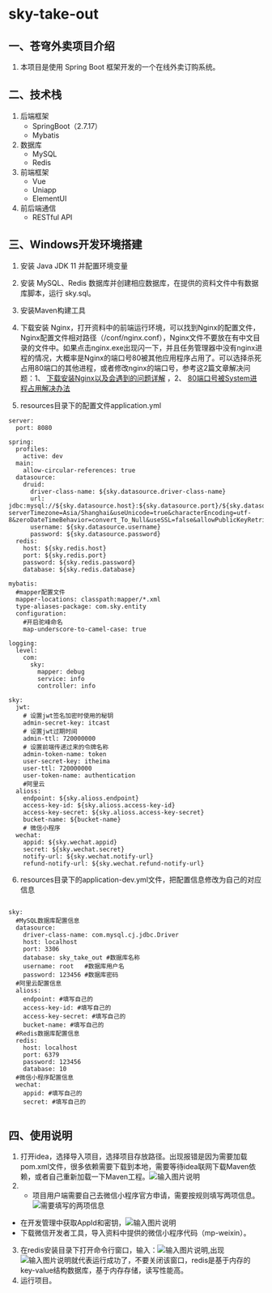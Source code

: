 # sky-take-out

## 一、苍穹外卖项目介绍
1. 本项目是使用 Spring Boot 框架开发的一个在线外卖订购系统。
 
## 二、技术栈

1. 后端框架
    - SpringBoot（2.7.17）
    - Mybatis
2. 数据库
    - MySQL
    - Redis
3. 前端框架
    - Vue
    - Uniapp
    - ElementUI
4. 前后端通信
    - RESTful API

## 三、Windows开发环境搭建
1. 安装 Java JDK 11 并配置环境变量
2. 安装 MySQL、Redis 数据库并创建相应数据库，在提供的资料文件中有数据库脚本，运行 sky.sql。
3. 安装Maven构建工具
4. 下载安装 Nginx，打开资料中的前端运行环境，可以找到Nginx的配置文件，Nginx配置文件相对路径（/conf/nginx.conf），Nginx文件不要放在有中文目录的文件中。如果点击nginx.exe出现闪一下，并且任务管理器中没有nginx进程的情况，大概率是Nginx的端口号80被其他应用程序占用了。可以选择杀死占用80端口的其他进程，或者修改nginx的端口号，参考这2篇文章解决问题：1、 [下载安装Nginx以及会遇到的问题详解](https://blog.csdn.net/cxy_ydj/article/details/122866499?ops_request_misc=%257B%2522request%255Fid%2522%253A%2522170476952216800213042819%2522%252C%2522scm%2522%253A%252220140713.130102334..%2522%257D&request_id=170476952216800213042819&biz_id=0&utm_medium=distribute.pc_search_result.none-task-blog-2~all~sobaiduend~default-1-122866499-null-null.142^v99^pc_search_result_base7&utm_term=nginx%E7%AB%AF%E5%8F%A3%E5%8F%B7%E8%A2%AB%E5%8D%A0%E7%94%A8&spm=1018.2226.3001.4187)
，2、 [80端口号被System进程占用解决办法](https://www.cnblogs.com/xwgcxk/p/11819018.html)


5. resources目录下的配置文件application.yml

```
server:
  port: 8080

spring:
  profiles:
    active: dev
  main:
    allow-circular-references: true
  datasource:
    druid:
      driver-class-name: ${sky.datasource.driver-class-name}
      url: jdbc:mysql://${sky.datasource.host}:${sky.datasource.port}/${sky.datasource.database}?serverTimezone=Asia/Shanghai&useUnicode=true&characterEncoding=utf-8&zeroDateTimeBehavior=convert_To_Null&useSSL=false&allowPublicKeyRetrieval=true
      username: ${sky.datasource.username}
      password: ${sky.datasource.password}
  redis:
    host: ${sky.redis.host}
    port: ${sky.redis.port}
    password: ${sky.redis.password}
    database: ${sky.redis.database}

mybatis:
  #mapper配置文件
  mapper-locations: classpath:mapper/*.xml
  type-aliases-package: com.sky.entity
  configuration:
    #开启驼峰命名
    map-underscore-to-camel-case: true

logging:
  level:
    com:
      sky:
        mapper: debug
        service: info
        controller: info

sky:
  jwt:
    # 设置jwt签名加密时使用的秘钥
    admin-secret-key: itcast
    # 设置jwt过期时间
    admin-ttl: 720000000
    # 设置前端传递过来的令牌名称
    admin-token-name: token
    user-secret-key: itheima
    user-ttl: 720000000
    user-token-name: authentication
    #阿里云
  alioss:
    endpoint: ${sky.alioss.endpoint}
    access-key-id: ${sky.alioss.access-key-id}
    access-key-secret: ${sky.alioss.access-key-secret}
    bucket-name: ${bucket-name}
    # 微信小程序
  wechat:
    appid: ${sky.wechat.appid}
    secret: ${sky.wechat.secret}
    notify-url: ${sky.wechat.notify-url}
    refund-notify-url: ${sky.wechat.refund-notify-url}
```
6. resources目录下的application-dev.yml文件，把配置信息修改为自己的对应信息

```

sky:
  #MySQL数据库配置信息
  datasource:
    driver-class-name: com.mysql.cj.jdbc.Driver
    host: localhost
    port: 3306
    database: sky_take_out #数据库名称
    username: root   #数据库用户名
    password: 123456 #数据库密码
  #阿里云配置信息
  alioss:
    endpoint: #填写自己的
    access-key-id: #填写自己的
    access-key-secret: #填写自己的
    bucket-name: #填写自己的
  #Redis数据库配置信息
  redis:
    host: localhost
    port: 6379
    password: 123456
    database: 10
  #微信小程序配置信息
  wechat:
    appid: #填写自己的
    secret: #填写自己的
   
```

## 四、使用说明

1.  打开idea，选择导入项目，选择项目存放路径。出现报错是因为需要加载pom.xml文件，很多依赖需要下载到本地，需要等待idea联网下载Maven依赖，或者自己重新加载一下Maven工程。![输入图片说明](https://foruda.gitee.com/images/1704768955708515740/c2a3e452_12656867.png "屏幕截图")
2.  - 项目用户端需要自己去微信小程序官方申请，需要按规则填写两项信息。![需要填写的两项信息](https://foruda.gitee.com/images/1704770234690370899/d1729420_12656867.png "屏幕截图") 
- 在开发管理中获取AppId和密钥，![输入图片说明](https://foruda.gitee.com/images/1704771236069651885/3603e50b_12656867.png "屏幕截图")
- 下载微信开发者工具，导入资料中提供的微信小程序代码（mp-weixin）。
3.  在redis安装目录下打开命令行窗口，输入：![输入图片说明](https://foruda.gitee.com/images/1704771851238671981/ec5463c7_12656867.png "屏幕截图"),出现![输入图片说明](https://foruda.gitee.com/images/1704771901221137687/75d3d5b7_12656867.png "屏幕截图")就代表运行成功了，不要关闭该窗口，redis是基于内存的key-value结构数据库，基于内存存储，读写性能高。
4. 运行项目。




